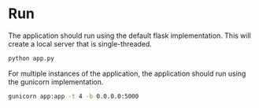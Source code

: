 
# Run

The application should run using the default flask implementation. This will create a local server that is single-threaded.

```bash
python app.py
```

For multiple instances of the application, the application should run using the gunicorn implementation.

```bash
gunicorn app:app -t 4 -b 0.0.0.0:5000
```